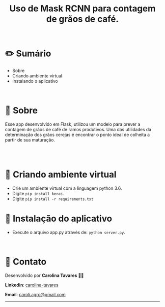 
<h1 align="center">
  Uso de Mask RCNN para contagem de grãos de café.
</h1>

<br>

# :pencil2: Sumário

- Sobre
- Criando ambiente virtual
- Instalando o aplicativo


<br />

# :hibiscus: Sobre

Esse app desenvolvido em Flask, utilizou um modelo para prever a contagem de grãos de café de ramos produtivos. Uma das utilidades da determinação dos grãos cerejas é encontrar o ponto ideal de colheita a partir de sua maturação.

<br />




<br />

# :house_with_garden: Criando ambiente virtual
- Crie um ambiente virtual com a linguagem python 3.6.
- Digite `pip install keras`.
- Digite `pip install -r requirements.txt `

# :space_invader: Instalação do aplicativo

- Execute o arquivo app.py através de: `python server.py`.

<br />

# :postbox: Contato

Desenvolvido por **Carolina Tavares** 👋🏻

**Linkedin**: [carolina-tavares](https://www.linkedin.com/in/carolina-tavares-de-oliveira/)

**Email**: caroli.agro@gmail.com

---

[vc]: https://code.visualstudio.com/
[vceditconfig]: https://marketplace.visualstudio.com/items?itemName=EditorConfig.EditorConfig
[vceslint]: https://marketplace.visualstudio.com/items?itemName=dbaeumer.vscode-eslint
[vcprettier]: https://marketplace.visualstudio.com/items?itemName=esbenp.prettier-vscode
